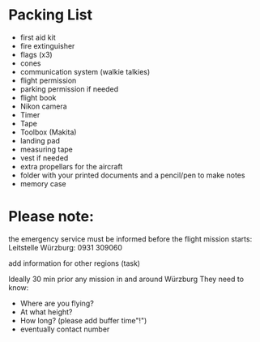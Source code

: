 <style>
p {
  style="text-align: justify;
}
</style>

Packing List
=======================


* first aid kit
* fire extinguisher
* flags (x3) 
* cones
* communication system (walkie talkies)
* flight permission
* parking permission if needed
* flight book
* Nikon camera 
* Timer
* Tape 
* Toolbox (Makita)
* landing pad
* measuring tape
* vest if needed 
* extra propellars for the aircraft
* folder with your printed documents and a pencil/pen to make notes
* memory case


Please note:
=======================

the emergency service must be informed before the flight mission starts:
Leitstelle Würzburg: 0931 309060 

add information for other regions (task)

Ideally 30 min prior any mission in and around Würzburg
They need to know:
* Where are you flying?
* At what height?
* How long? (please add buffer time"!")
* eventually contact number

